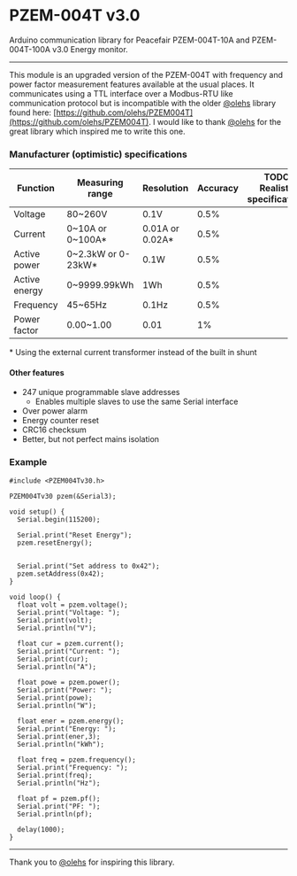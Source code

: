 # PZEM-004T v3.0
Arduino communication library for Peacefair PZEM-004T-10A and PZEM-004T-100A v3.0 Energy monitor.

***

This module is an upgraded version of the PZEM-004T with frequency and power factor measurement features available at the usual places. It communicates using a TTL interface over a Modbus-RTU like communication protocol but is incompatible with the older [@olehs](https://github.com/olehs) library found here: [https://github.com/olehs/PZEM004T](https://github.com/olehs/PZEM004T). I would like to thank [@olehs](https://github.com/olehs) for the great library which inspired me to write this one.


### Manufacturer (optimistic) specifications

| Function      | Measuring range    | Resolution      | Accuracy | TODO: Realistic specifications |
|---------------|--------------------|-----------------|----------|--------------------------------|
| Voltage       | 80~260V            | 0.1V            | 0.5%     |                                |
| Current       | 0~10A or 0~100A*   | 0.01A or 0.02A* | 0.5%     |                                |
| Active power  | 0~2.3kW or 0-23kW* | 0.1W            | 0.5%     |                                |
| Active energy | 0~9999.99kWh       | 1Wh             | 0.5%     |                                |
| Frequency     | 45~65Hz            | 0.1Hz           | 0.5%     |                                |
| Power factor  | 0.00~1.00          | 0.01            | 1%       |                                |

\* Using the external current transformer instead of the built in shunt

#### Other features
  * 247 unique programmable slave addresses
    * Enables multiple slaves to use the same Serial interface
  * Over power alarm
  * Energy counter reset
  * CRC16 checksum
  * Better, but not perfect mains isolation

### Example
```Arduino
#include <PZEM004Tv30.h>

PZEM004Tv30 pzem(&Serial3);

void setup() {
  Serial.begin(115200);

  Serial.print("Reset Energy");
  pzem.resetEnergy();


  Serial.print("Set address to 0x42");
  pzem.setAddress(0x42);
}

void loop() {
  float volt = pzem.voltage();
  Serial.print("Voltage: ");
  Serial.print(volt);
  Serial.println("V");

  float cur = pzem.current();
  Serial.print("Current: ");
  Serial.print(cur);
  Serial.println("A");

  float powe = pzem.power();
  Serial.print("Power: ");
  Serial.print(powe);
  Serial.println("W");

  float ener = pzem.energy();
  Serial.print("Energy: ");
  Serial.print(ener,3);
  Serial.println("kWh");

  float freq = pzem.frequency();
  Serial.print("Frequency: ");
  Serial.print(freq);
  Serial.println("Hz");

  float pf = pzem.pf();
  Serial.print("PF: ");
  Serial.println(pf);

  delay(1000);
}
```

***
Thank you to [@olehs](https://github.com/olehs) for inspiring this library.
